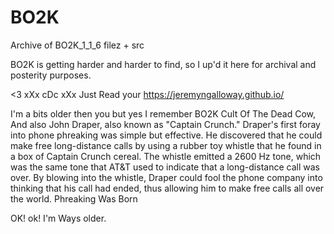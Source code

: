 # BO2K
Archive of BO2K_1_1_6 filez + src

BO2K is getting harder and harder to find, so I up'd it here for archival and posterity purposes.

<3 xXx cDc xXx
Just Read your https://jeremyngalloway.github.io/

I'm a bits older then you  but yes I remember BO2K Cult Of The Dead Cow,
And also John Draper, also known as "Captain Crunch." 
Draper's first foray into phone phreaking was simple but effective. 
He discovered that he could make free long-distance calls by using a rubber toy whistle that he found in a box of Captain Crunch cereal. 
The whistle emitted a 2600 Hz tone, which was the same tone that AT&T used to indicate that a long-distance call was over. 
By blowing into the whistle, Draper could fool the phone company into thinking that his call had ended, thus allowing him to make free calls all over the world. 
Phreaking Was Born 

OK! ok! I'm Ways older.
